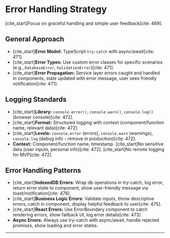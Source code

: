 # Error Handling Strategy

[cite\_start]Focus on graceful handling and simple user feedback[cite: 469].

## General Approach

  * [cite\_start]**Error Model:** TypeScript `try-catch` with async/await[cite: 471].
  * [cite\_start]**Error Types:** Use custom error classes for specific scenarios (e.g., `DatabaseError`, `ValidationError`)[cite: 471].
  * [cite\_start]**Error Propagation:** Service layer errors caught and handled in components, state updated with error message, user sees friendly notification[cite: 471].

## Logging Standards

  * [cite\_start]**Library:** `console.error()`, `console.warn()`, `console.log()` (browser console)[cite: 472].
  * [cite\_start]**Format:** Structured logging with context (component/function name, relevant data)[cite: 472].
  * [cite\_start]**Levels:** `console.error` (errors), `console.warn` (warnings), `console.log` (debug info - remove in production)[cite: 472].
  * **Context:** Component/function name, timestamp. [cite\_start]No sensitive data (user inputs, personal info)[cite: 472]. [cite\_start]No remote logging for MVP[cite: 472].

## Error Handling Patterns

  * [cite\_start]**IndexedDB Errors:** Wrap db operations in try-catch, log error, return error state to component, show user-friendly message via toast/notification[cite: 476].
  * [cite\_start]**Business Logic Errors:** Validate inputs, throw descriptive errors, catch in component, display helpful feedback to user[cite: 475].
  * [cite\_start]**React Errors:** Use ErrorBoundary component to catch rendering errors, show fallback UI, log error details[cite: 473].
  * **Async Errors:** Always use try-catch with async/await, handle rejected promises, show loading and error states.

-----
